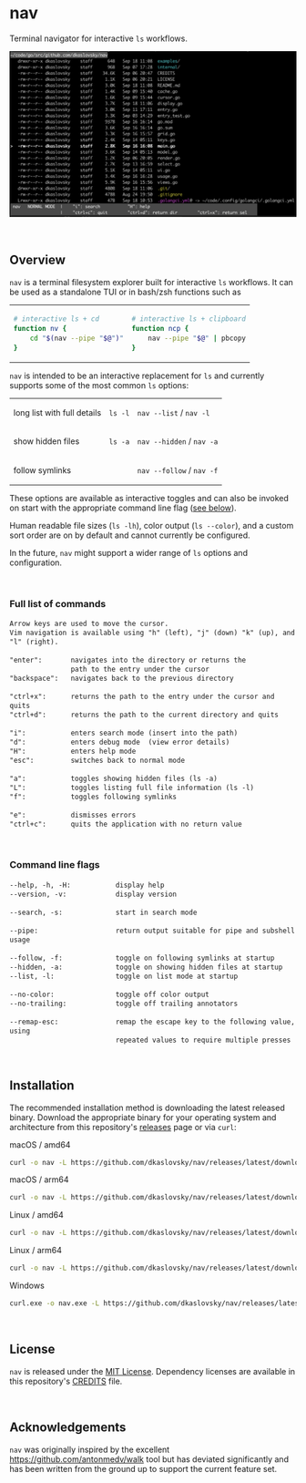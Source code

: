 # nav
Terminal navigator for interactive `ls` workflows.


![alt text](./examples/nav_example.png)

<br/>

## Overview

`nav` is a terminal filesystem explorer built for interactive `ls` workflows.
It can be used as a standalone TUI or in bash/zsh functions such as

<table>
<tr>
<td>

```bash
# interactive ls + cd
function nv {
	cd "$(nav --pipe "$@")"
}
```

</td>
<td>

```bash
# interactive ls + clipboard
function ncp {
	nav --pipe "$@" | pbcopy
}
```

</td>
</tr>
</table>


`nav` is intended to be an interactive replacement for `ls` and currently supports some of the most common `ls` options:
<table>

<tr>
<td>

long list with full details

</td>

<td>

`ls -l`

</td>

<td>

`nav --list` / `nav -l`

</td>
</tr>

<tr>
<td>

show hidden files

</td>
<td>

`ls -a`

</td>

<td>

`nav --hidden` / `nav -a`

</td>
</tr>

<tr>
<td>

follow symlinks

</td>

<td>
</td>

<td>

`nav --follow` / `nav -f`

</td>
</tr>

</table>

These options are available as interactive toggles and can also be invoked on start with the appropriate command line flag ([see below](#full-list-of-commands)).

Human readable file sizes (`ls -lh`), color output (`ls --color`), and a custom sort order are on by default and cannot currently be configured.

In the future, `nav` might support a wider range of `ls` options and configuration.

<br/>

### Full list of commands

	Arrow keys are used to move the cursor.
	Vim navigation is available using "h" (left), "j" (down) "k" (up), and "l" (right).

	"enter":       navigates into the directory or returns the
	               path to the entry under the cursor
	"backspace":   navigates back to the previous directory

	"ctrl+x":      returns the path to the entry under the cursor and quits
	"ctrl+d":      returns the path to the current directory and quits

	"i":           enters search mode (insert into the path)
	"d":           enters debug mode  (view error details)
	"H":           enters help mode
	"esc":         switches back to normal mode

	"a":           toggles showing hidden files (ls -a)
	"L":           toggles listing full file information (ls -l)
	"f":           toggles following symlinks

	"e":           dismisses errors
	"ctrl+c":      quits the application with no return value

<br/>

### Command line flags

	--help, -h, -H:           display help
	--version, -v:            display version

	--search, -s:             start in search mode

	--pipe:                   return output suitable for pipe and subshell usage

	--follow, -f:             toggle on following symlinks at startup
	--hidden, -a:             toggle on showing hidden files at startup
	--list, -l:               toggle on list mode at startup

	--no-color:               toggle off color output
	--no-trailing:            toggle off trailing annotators

	--remap-esc:              remap the escape key to the following value, using
	                          repeated values to require multiple presses
<br/>

## Installation
The recommended installation method is downloading the latest released binary.
Download the appropriate binary for your operating system and architecture from this repository's [releases](https://github.com/dkaslovsky/nav/releases/latest) page or via `curl`:

macOS / amd64
```bash
curl -o nav -L https://github.com/dkaslovsky/nav/releases/latest/download/nav_darwin_amd64
```

macOS / arm64
```bash
curl -o nav -L https://github.com/dkaslovsky/nav/releases/latest/download/nav_darwin_arm64
```

Linux / amd64
```bash
curl -o nav -L https://github.com/dkaslovsky/nav/releases/latest/download/nav_linux_amd64
```

Linux / arm64
```bash
curl -o nav -L https://github.com/dkaslovsky/nav/releases/latest/download/nav_linux_arm64
```

Windows
```bash
curl.exe -o nav.exe -L https://github.com/dkaslovsky/nav/releases/latest/download/nav_windows-amd64.exe
```


<br/>

## License
`nav` is released under the [MIT License](./LICENSE).
Dependency licenses are available in this repository's [CREDITS](./CREDITS) file.

<br/>

## Acknowledgements
`nav` was originally inspired by the excellent https://github.com/antonmedv/walk tool but has deviated significantly and has been written from the ground up to support the current feature set.
